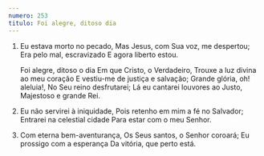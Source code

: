 ```yaml
---
numero: 253
titulo: Foi alegre, ditoso dia
---
```

1. Eu estava morto no pecado,
   Mas Jesus, com Sua voz, me despertou;
   Era pelo mal, escravizado
   E agora liberto estou.

   Foi alegre, ditoso o dia
   Em que Cristo, o Verdadeiro,
   Trouxe a luz divina ao meu coração
   E vestiu-me de justiça e salvação;
   Grande glória, oh! aleluia!,
   No Seu reino desfrutarei;
   Lá eu cantarei louvores ao Justo,
   Majestoso e grande Rei.

2. Eu não servirei à iniquidade,
   Pois retenho em mim a fé no Salvador;
   Entrarei na celestial cidade
   Para estar com o meu Senhor.

3. Com eterna bem-aventurança,
   Os Seus santos, o Senhor coroará;
   Eu prossigo com a esperança
   Da vitória, que perto está.
